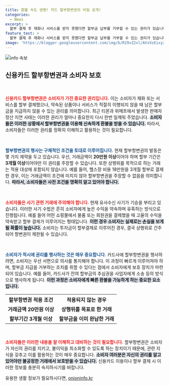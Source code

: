 ```yaml
---
title: 환불 속도 생명! 카드 할부항변권의 비밀 공개!
categories:
  - News
excerpt: >
  할부 결제 후 재화나 서비스를 받지 못했다면 할부금 납부를 거부할 수 있는 권리가 있습니다. 그러나 거래금액 20만원 이상, 할부 3개월 이상의 경우에만 적용되며, 상행위 관련 거래는 제외됩니다. 소비자 보호를 위해 이번 사태로 주의가 필요합니다.
feature_text: >
  할부 결제 후 재화나 서비스를 받지 못했다면 할부금 납부를 거부할 수 있는 권리가 있습니다. 그러나 거래금액 20만원 이상, 할부 3개월 이상의 경우에만 적용되며, 상행위 관련 거래는 제외됩니다. 소비자 보호를 위해 이번 사태로 주의가 필요합니다.
image: 'https://blogger.googleusercontent.com/img/b/R29vZ2xl/AVvXsEixyZcFfHzMRdzZMjFBmAUKJYCLCGyLL1o632UiGVXcaFdKo_bkvkuCioo0uUKlGfBVcT3P84aROyZIXSBEx3Aw5nCQ3pTgDom1WDC4m8eifvWiAmWEEVb4x6G_l8C0QH225ldMjyaFvpxGEBGNO37VmDTDMHGhJPq73UglMfDca1-0aw/s1600/blogspot.png'
---
```


<p><img src="https://blogger.googleusercontent.com/img/b/R29vZ2xl/AVvXsEixyZcFfHzMRdzZMjFBmAUKJYCLCGyLL1o632UiGVXcaFdKo_bkvkuCioo0uUKlGfBVcT3P84aROyZIXSBEx3Aw5nCQ3pTgDom1WDC4m8eifvWiAmWEEVb4x6G_l8C0QH225ldMjyaFvpxGEBGNO37VmDTDMHGhJPq73UglMfDca1-0aw/s1600/blogspot.png" alt="info 속보" /></p>

<h2 data-ke-size="size26">신용카드 할부항변권과 소비자 보호</h2>

<p data-ke-size="size16">&nbsp;</p>

<p><b><span style="color: #ee2323;">신용카드 할부항변권은 소비자가 가진 중요한 권리입니다.</span></b> 이는 소비자가 재화 또는 서비스를 할부 결제했으나, 약속된 상품이나 서비스가 적절히 이행되지 않을 때 남은 할부금을 지급하지 않을 수 있는 권리를 의미합니다. 최근 티몬과 위메프에서 발생한 판매자 정산 지연 사태는 이러한 권리가 얼마나 중요한지 다시 한번 일깨워 주었습니다. <b><span style="background-color: #21538527;">소비자들은 이러한 상황에서 할부항변권을 이용해 신속하게 환불을 받을 수 있습니다.</span></b> 따라서, 소비자들은 이러한 권리를 정확히 이해하고 활용하는 것이 필요합니다. </p>

<p data-ke-size="size16">&nbsp;</p>

<p><b><span style="color: #1a5490;">할부항변권의 행사는 구체적인 조건을 토대로 이루어집니다.</span></b> 현재 할부항변권의 발동은 몇 가지 제약을 두고 있습니다. 우선, 거래금액이 <b>20만원 이상</b>이어야 하며 할부 기간은 <b>3개월 이상</b>이어야만 이 권리를 주장할 수 있습니다. 또한 상행위를 목적으로 하는 거래는 적용 대상에 포함되지 않습니다. 예를 들어, 헬스장 비용 18만원을 3개월 할부로 결제한 경우, 이는 거래금액이 조건에 미치지 않아 할부항변권을 주장할 수 없음을 의미합니다. <b><span style="background-color: #21538527;">따라서, 소비자들은 사전 조건을 명확히 알고 있어야 합니다.</span></b> </p>

<p data-ke-size="size16">&nbsp;</p>

<p><b><span style="color: #ee2323;">소비자들은 사기 관련 거래에 주의해야 합니다.</span></b> 현재 유사수신 사기가 기승을 부리고 있습니다. 이러한 사기 수법은 흔히 소비자에게 높은 수익을 약속하며 유혹하는 방식으로 진행됩니다. 예를 들어 어떤 쇼핑몰에서 물품 또는 회원권을 결제했을 때 고율의 수익을 약속받고 할부 결제가 이루어지는 형태입니다. <b><span style="background-color: #21538527;">이런 경우 소비자는 실제로는 손실을 보게 될 확률이 높습니다.</span></b> 소비자는 투자금이 할부결제로 이루어진 경우, 결국 상행위로 간주되어 항변권이 제한될 수 있습니다. </p>

<p data-ke-size="size16">&nbsp;</p>

<p><b><span style="color: #1a5490;">소비자가 적시에 권리를 행사하는 것은 매우 중요합니다.</span></b> 카드사에 할부항변권을 행사하려면, 소비자는 우선 서면으로 의사를 통지해야 합니다. 이 과정이 빠르게 이루어져야 하며, 할부금 지급을 거부하는 조치를 취할 수 있다는 점에서 소비자에게 보호 장치가 마련되어 있습니다. 예를 들어, 카드사가 잔여 할부금의 추심권을 사업자에게 소송 등의 방식으로 행사하게 됩니다. <b><span style="background-color: #21538527;">이런 과정은 소비자에게 빠른 환불을 가능하게 하는 중요한 요소입니다.</span></b> </p>

<table>
    <tr>
        <th>할부항변권 적용 조건</th>
        <th>적용되지 않는 경우</th>
    </tr>
    <tr>
        <td style="text-align: center; height: 17px;"><b>거래금액 20만원 이상</b></td>
        <td style="text-align: center; height: 17px;"><b>상행위를 목표로 한 거래</b></td>
    </tr>
    <tr>
        <td style="text-align: center; height: 17px;"><b>할부기간 3개월 이상</b></td>
        <td style="text-align: center; height: 17px;"><b>할부금을 이미 완납한 거래</b></td>
    </tr>
</table>

<p data-ke-size="size16">&nbsp;</p>

<p><b><span style="color: #ee2323;">소비자들은 이러한 내용을 잘 이해하고 대비하는 것이 필요합니다.</span></b> 할부항변권은 소비자가 자신의 권리를 지키고, 불이익을 최소화할 수 있도록 하는 장치이기 때문에, 관련 지식을 갖추고 이를 활용하는 것이 매우 중요합니다. <b><span style="background-color: #21538527;">소비자 여러분은 자신의 권리를 알고 있어야만 불공정한 거래에서 보호받을 수 있습니다.</span></b> 신용카드 이용이나 할부 결제 시 이러한 정보를 충분히 숙지하시기를 바랍니다.</p>
유용한 생활 정보가 필요하시다면, <a href="https://onioninfo.kr" rel="dofollow">onioninfo.kr</a>


